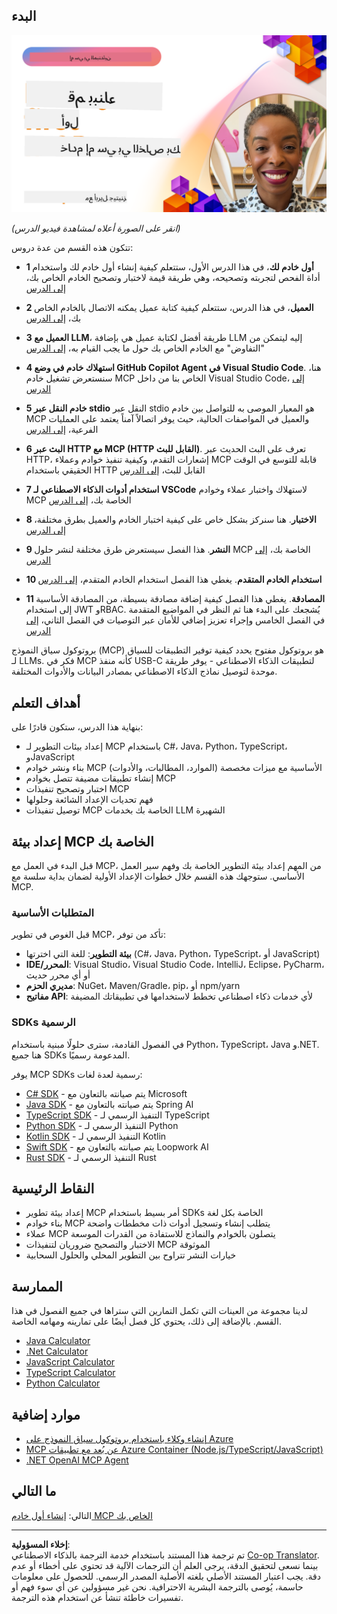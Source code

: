 <!--
CO_OP_TRANSLATOR_METADATA:
{
  "original_hash": "f400d87053221363769113c24f117248",
  "translation_date": "2025-10-06T22:04:11+00:00",
  "source_file": "03-GettingStarted/README.md",
  "language_code": "ar"
}
-->
## البدء  

[![إنشاء أول خادم MCP](../../../translated_images/04.0ea920069efd979a0b2dad51e72c1df7ead9c57b3305796068a6cee1f0dd6674.ar.png)](https://youtu.be/sNDZO9N4m9Y)

_(انقر على الصورة أعلاه لمشاهدة فيديو الدرس)_

تتكون هذه القسم من عدة دروس:

- **1 أول خادم لك**، في هذا الدرس الأول، ستتعلم كيفية إنشاء أول خادم لك واستخدام أداة الفحص لتجربته وتصحيحه، وهي طريقة قيمة لاختبار وتصحيح الخادم الخاص بك، [إلى الدرس](01-first-server/README.md)

- **2 العميل**، في هذا الدرس، ستتعلم كيفية كتابة عميل يمكنه الاتصال بالخادم الخاص بك، [إلى الدرس](02-client/README.md)

- **3 العميل مع LLM**، طريقة أفضل لكتابة عميل هي بإضافة LLM إليه ليتمكن من "التفاوض" مع الخادم الخاص بك حول ما يجب القيام به، [إلى الدرس](03-llm-client/README.md)

- **4 استهلاك خادم في وضع GitHub Copilot Agent في Visual Studio Code**. هنا، سنستعرض تشغيل خادم MCP الخاص بنا من داخل Visual Studio Code، [إلى الدرس](04-vscode/README.md)

- **5 خادم النقل عبر stdio** النقل عبر stdio هو المعيار الموصى به للتواصل بين خادم MCP والعميل في المواصفات الحالية، حيث يوفر اتصالاً آمناً يعتمد على العمليات الفرعية، [إلى الدرس](05-stdio-server/README.md)

- **6 البث عبر HTTP مع MCP (HTTP القابل للبث)**. تعرف على البث الحديث عبر HTTP، إشعارات التقدم، وكيفية تنفيذ خوادم وعملاء MCP قابلة للتوسع في الوقت الحقيقي باستخدام HTTP القابل للبث، [إلى الدرس](06-http-streaming/README.md)

- **7 استخدام أدوات الذكاء الاصطناعي لـ VSCode** لاستهلاك واختبار عملاء وخوادم MCP الخاصة بك، [إلى الدرس](07-aitk/README.md)

- **8 الاختبار**. هنا سنركز بشكل خاص على كيفية اختبار الخادم والعميل بطرق مختلفة، [إلى الدرس](08-testing/README.md)

- **9 النشر**. هذا الفصل سيستعرض طرق مختلفة لنشر حلول MCP الخاصة بك، [إلى الدرس](09-deployment/README.md)

- **10 استخدام الخادم المتقدم**. يغطي هذا الفصل استخدام الخادم المتقدم، [إلى الدرس](./10-advanced/README.md)

- **11 المصادقة**. يغطي هذا الفصل كيفية إضافة مصادقة بسيطة، من المصادقة الأساسية إلى استخدام JWT وRBAC. يُشجعك على البدء هنا ثم النظر في المواضيع المتقدمة في الفصل الخامس وإجراء تعزيز إضافي للأمان عبر التوصيات في الفصل الثاني، [إلى الدرس](./11-simple-auth/README.md)

بروتوكول سياق النموذج (MCP) هو بروتوكول مفتوح يحدد كيفية توفير التطبيقات للسياق لـ LLMs. فكر في MCP كأنه منفذ USB-C لتطبيقات الذكاء الاصطناعي - يوفر طريقة موحدة لتوصيل نماذج الذكاء الاصطناعي بمصادر البيانات والأدوات المختلفة.

## أهداف التعلم

بنهاية هذا الدرس، ستكون قادرًا على:

- إعداد بيئات التطوير لـ MCP باستخدام C#، Java، Python، TypeScript، وJavaScript
- بناء ونشر خوادم MCP الأساسية مع ميزات مخصصة (الموارد، المطالبات، والأدوات)
- إنشاء تطبيقات مضيفة تتصل بخوادم MCP
- اختبار وتصحيح تنفيذات MCP
- فهم تحديات الإعداد الشائعة وحلولها
- توصيل تنفيذات MCP الخاصة بك بخدمات LLM الشهيرة

## إعداد بيئة MCP الخاصة بك

قبل البدء في العمل مع MCP، من المهم إعداد بيئة التطوير الخاصة بك وفهم سير العمل الأساسي. ستوجهك هذه القسم خلال خطوات الإعداد الأولية لضمان بداية سلسة مع MCP.

### المتطلبات الأساسية

قبل الغوص في تطوير MCP، تأكد من توفر:

- **بيئة التطوير**: للغة التي اخترتها (C#، Java، Python، TypeScript، أو JavaScript)
- **IDE/المحرر**: Visual Studio، Visual Studio Code، IntelliJ، Eclipse، PyCharm، أو أي محرر حديث
- **مديري الحزم**: NuGet، Maven/Gradle، pip، أو npm/yarn
- **مفاتيح API**: لأي خدمات ذكاء اصطناعي تخطط لاستخدامها في تطبيقاتك المضيفة

### SDKs الرسمية

في الفصول القادمة، سترى حلولًا مبنية باستخدام Python، TypeScript، Java و.NET. هنا جميع SDKs المدعومة رسميًا.

يوفر MCP SDKs رسمية لعدة لغات:
- [C# SDK](https://github.com/modelcontextprotocol/csharp-sdk) - يتم صيانته بالتعاون مع Microsoft
- [Java SDK](https://github.com/modelcontextprotocol/java-sdk) - يتم صيانته بالتعاون مع Spring AI
- [TypeScript SDK](https://github.com/modelcontextprotocol/typescript-sdk) - التنفيذ الرسمي لـ TypeScript
- [Python SDK](https://github.com/modelcontextprotocol/python-sdk) - التنفيذ الرسمي لـ Python
- [Kotlin SDK](https://github.com/modelcontextprotocol/kotlin-sdk) - التنفيذ الرسمي لـ Kotlin
- [Swift SDK](https://github.com/modelcontextprotocol/swift-sdk) - يتم صيانته بالتعاون مع Loopwork AI
- [Rust SDK](https://github.com/modelcontextprotocol/rust-sdk) - التنفيذ الرسمي لـ Rust

## النقاط الرئيسية

- إعداد بيئة تطوير MCP أمر بسيط باستخدام SDKs الخاصة بكل لغة
- بناء خوادم MCP يتطلب إنشاء وتسجيل أدوات ذات مخططات واضحة
- عملاء MCP يتصلون بالخوادم والنماذج للاستفادة من القدرات الموسعة
- الاختبار والتصحيح ضروريان لتنفيذات MCP الموثوقة
- خيارات النشر تتراوح بين التطوير المحلي والحلول السحابية

## الممارسة

لدينا مجموعة من العينات التي تكمل التمارين التي ستراها في جميع الفصول في هذا القسم. بالإضافة إلى ذلك، يحتوي كل فصل أيضًا على تمارينه ومهامه الخاصة.

- [Java Calculator](./samples/java/calculator/README.md)
- [.Net Calculator](../../../03-GettingStarted/samples/csharp)
- [JavaScript Calculator](./samples/javascript/README.md)
- [TypeScript Calculator](./samples/typescript/README.md)
- [Python Calculator](../../../03-GettingStarted/samples/python)

## موارد إضافية

- [إنشاء وكلاء باستخدام بروتوكول سياق النموذج على Azure](https://learn.microsoft.com/azure/developer/ai/intro-agents-mcp)
- [MCP عن بُعد مع تطبيقات Azure Container (Node.js/TypeScript/JavaScript)](https://learn.microsoft.com/samples/azure-samples/mcp-container-ts/mcp-container-ts/)
- [.NET OpenAI MCP Agent](https://learn.microsoft.com/samples/azure-samples/openai-mcp-agent-dotnet/openai-mcp-agent-dotnet/)

## ما التالي

التالي: [إنشاء أول خادم MCP الخاص بك](01-first-server/README.md)

---

**إخلاء المسؤولية**:  
تم ترجمة هذا المستند باستخدام خدمة الترجمة بالذكاء الاصطناعي [Co-op Translator](https://github.com/Azure/co-op-translator). بينما نسعى لتحقيق الدقة، يرجى العلم أن الترجمات الآلية قد تحتوي على أخطاء أو عدم دقة. يجب اعتبار المستند الأصلي بلغته الأصلية المصدر الرسمي. للحصول على معلومات حاسمة، يُوصى بالترجمة البشرية الاحترافية. نحن غير مسؤولين عن أي سوء فهم أو تفسيرات خاطئة تنشأ عن استخدام هذه الترجمة.